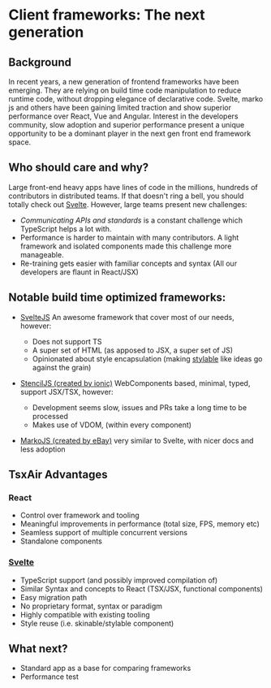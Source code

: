 # Client frameworks: The next generation 

## Background
In recent years, a new generation of frontend frameworks have been emerging. They are relying on build time code manipulation to reduce runtime code, without dropping elegance of declarative code. Svelte, marko js and others have been gaining limited traction and show superior performance over React, Vue and Angular. 
Interest in the developers community, slow adoption and superior performance present a unique opportunity to be a dominant player in the next gen front end framework space.

## Who should care and why?
Large front-end heavy apps have lines of code in the millions, hundreds of contributors in distributed teams.
If that doesn't ring a bell, you should totally check out [Svelte](https://svelte.dev/). However, large teams present new challenges:
- *Communicating APIs and standards* is a constant challenge which TypeScript helps a lot with.
- Performance is harder to maintain with many contributors. A light framework and isolated components made this challenge more manageable.
- Re-training gets easier with familiar concepts and syntax (All our developers are flaunt in React/JSX)

## Notable build time optimized frameworks:
- [SvelteJS](https://svelte.dev/)
    An awesome framework that cover most of our needs, however:
    + Does not support TS
    + A super set of HTML (as apposed to JSX, a super set of JS)
    + Opinionated about style encapsulation (making [stylable](https://github.com/wix/stylable) like ideas go against the grain)

- [StencilJS (created by ionic)](https://stenciljs.com/) 
    WebComponents based, minimal, typed, support JSX/TSX, however:
    + Development seems slow, issues and PRs take a long time to be processed
    + Makes use of VDOM, (within every component)

- [MarkoJS (created by eBay)](https://markojs.com/) very similar to Svelte, with nicer docs and less adoption

## TsxAir Advantages

### React
- Control over framework and tooling
- Meaningful improvements in performance (total size, FPS, memory etc)
- Seamless support of multiple concurrent versions 
- Standalone components

### [Svelte](./svelte.md)
- TypeScript support (and possibly improved compilation of)
- Similar Syntax and concepts to React (TSX/JSX, functional components)
- Easy migration path
- No proprietary format, syntax or paradigm
- Highly compatible with existing tooling
- Style reuse (i.e. skinable/stylable component)

## What next?
- Standard app as a base for comparing frameworks
- Performance test
